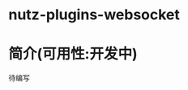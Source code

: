 nutz-plugins-websocket
==================================

简介(可用性:开发中)
==================================

待编写